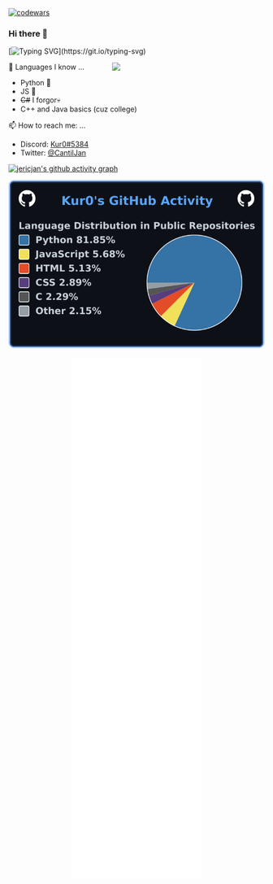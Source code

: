 
[![codewars](https://www.codewars.com/users/jericjan/badges/large)](https://www.codewars.com/users/jericjan)
### Hi there 👋
[![Typing SVG](https://readme-typing-svg.demolab.com?font=Fira+Code&pause=1000&color=F7F7F7&width=435&lines=Welcome+to+the+Kur0+Zone!)](https://git.io/typing-svg)
<!--
**jericjan/jericjan** is a ✨ _special_ ✨ repository because its `README.md` (this file) appears on your GitHub profile.

Here are some ideas to get you started:


- 👯 I’m looking to collaborate on ...
- 🤔 I’m looking for help with ...
- 💬 Ask me about ...
- 😄 Pronouns: ...
- ⚡ Fun fact: ...
-->
<img src="/sanzmeme-moai.gif?raw=true" align="right"  width="300px">

🌱 Languages I know ...
- Python 🐍
- JS 🗿
- ~~C#~~ I forgor💀
- C++ and Java basics (cuz college)

📫 How to reach me: ...
- Discord: [Kur0#5384](https://discord.com/users/396892407884546058)
- Twitter: [@CantilJan](https://twitter.com/CantilJan)

[![jericjan's github activity graph](https://github-readme-activity-graph.vercel.app/graph?username=jericjan&theme=react-dark&custom_title=le%20activity%20graph&area=true&hide_border=true)](https://github.com/ashutosh00710/github-readme-activity-graph)

<p align="center" >
  <a href="https://github.com/cicirello/user-statistician"><img src="images/userstats.svg"></a>  
</p>
<p align="center" >
  <a href="https://github.com/lowlighter/metrics"><img src="/github-metrics.svg"></a>
</p>
